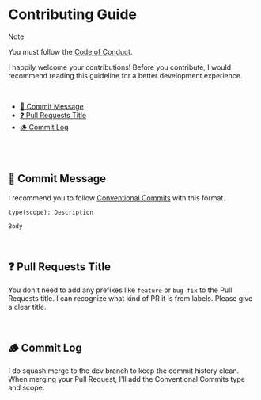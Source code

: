 # Contributing Guide<!-- omit in toc -->

> [!NOTE]
> You must follow the [Code of Conduct](./CODE_OF_CONDUCT.md).

I happily welcome your contributions!
Before you contribute,
I would recommend reading this guideline for a better development experience.

<br />

- [💬 Commit Message](#-commit-message)
- [❓ Pull Requests Title](#-pull-requests-title)
- [🪵 Commit Log](#-commit-log)

<br /><br />

## 💬 Commit Message

I recommend you to follow [Conventional Commits] with this format.

```commit message
type(scope): Description

Body
```

[Conventional Commits]: https://www.conventionalcommits.org

<br />

## ❓ Pull Requests Title

You don't need to add any prefixes like `feature` or `bug fix`
to the Pull Requests title.
I can recognize what kind of PR it is from labels.
Please give a clear title.

<br />

## 🪵 Commit Log

I do squash merge to the dev branch to keep the commit history clean.
When merging your Pull Request, I'll add the Conventional Commits type and scope.
